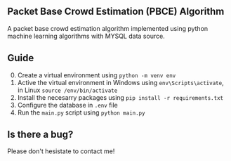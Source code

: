 ## Packet Base Crowd Estimation (PBCE) Algorithm

A packet base crowd estimation algorithm implemented using python machine learning algorithms with MYSQL data source.

## Guide

0. Create a virtual environment using `python -m venv env`
1. Active the virtual environment in Windows using `env\Scripts\activate`, in Linux `source /env/bin/activate`
2. Install the necesarry packages using `pip install -r requirements.txt`
3. Configure the database in `.env` file
4. Run the `main.py` script using `python main.py`

## Is there a bug?
Please don't hesistate to contact me!